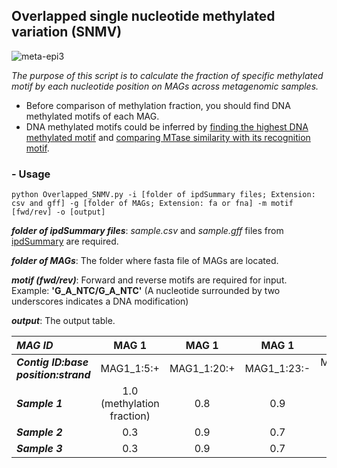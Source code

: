 ## __Overlapped single nucleotide methylated variation (SNMV)__

![meta-epi3](https://user-images.githubusercontent.com/39515472/143435335-04425562-294b-4c47-a949-e67d4add8852.png)

_The purpose of this script is to calculate the fraction of specific methylated motif by each nucleotide position on MAGs across metagenomic samples._

- Before comparison of methylation fraction, you should find DNA methylated motifs of each MAG.
- DNA methylated motifs could be inferred by [finding the highest DNA methylated motif](https://github.com/hoonjeseong/Meta-epigenome_analysis/blob/main/docs/Motif-calculation.md) and [comparing MTase similarity with its recognition motif](https://github.com/hoonjeseong/Meta-epigenome_analysis/blob/main/utils/MTase_REBASE.md).

### __- Usage__
```
python Overlapped_SNMV.py -i [folder of ipdSummary files; Extension: csv and gff] -g [folder of MAGs; Extension: fa or fna] -m motif [fwd/rev] -o [output]
```

  ___folder of ipdSummary files___: _sample.csv_ and _sample.gff_ files from [ipdSummary](https://github.com/hoonjeseong/Meta-epigenome_analysis/blob/main/utils/MTase_REBASE.md) are required.

  ___folder of MAGs___: The folder where fasta file of MAGs are located. 

  ___motif (fwd/rev)___: Forward and reverse motifs are required for input. Example: __'G_A_NTC/G_A_NTC'__ (A nucleotide surrounded by two underscores indicates a DNA modification)

  ___output___: The output table.
  
  | _MAG ID_ | MAG 1 | MAG 1 | MAG 1 | MAG 3 ...|
  |:-- | :------: | :------: | :------: | :------: |
  | ___Contig ID:base position:strand___ | MAG1_1:5:+ | MAG1_1:20:+ | MAG1_1:23:- | MAG1_3:115:+ ...|
  | ___Sample 1___ | 1.0 (methylation fraction) | 0.8 | 0.9 | 0.75 ...|
  | ___Sample 2___ | 0.3 | 0.9 | 0.7 | 0.95 ...|
  | ___Sample 3___ | 0.3 | 0.9 | 0.7 | 0.95 ...|
  
